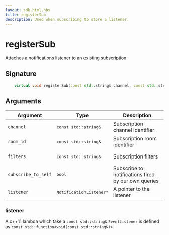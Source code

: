 ```yaml
---
layout: sdk.html.hbs
title: registerSub
description: Used when subscribing to store a listener.
---
```


# registerSub

Attaches a notifications listener to an existing subscription.

## Signature

```cpp
    virtual void registerSub(const std::string& channel, const std::string& room_id, const std::string& filters, bool subscribe_to_self, NotificationListener* listener) = 0;
```

## Arguments

| Argument   | Type                      | Description
| ---------- |---------------------------|--------------------------------------------------------------------- |
| `channel`    | <pre>const std::string&</pre>           | Subscription channel identifier
| `room_id` | <pre>const std::string&</pre>  | Subscription room identifier
| `filters` | <pre>const std::string&</pre> | Subscription filters
| `subscribe_to_self` | <pre>bool</pre> | Subscribe to notifications fired by our own queries
| `listener` | <pre>NotificationListener*</pre> | A pointer to the listener

### **listener**

A c++11 lambda which take a `const std::string&`
`EventListener` is defined as `const std::function<void(const std::string&)>`.
